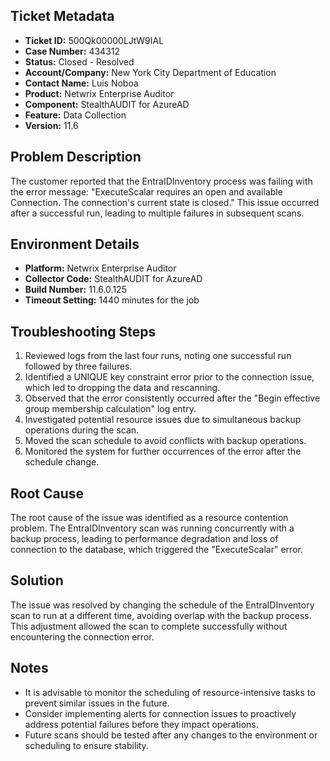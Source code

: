 ## Ticket Metadata
- **Ticket ID:** 500Qk00000LJtW9IAL
- **Case Number:** 434312
- **Status:** Closed - Resolved
- **Account/Company:** New York City Department of Education
- **Contact Name:** Luis Noboa
- **Product:** Netwrix Enterprise Auditor
- **Component:** StealthAUDIT for AzureAD
- **Feature:** Data Collection
- **Version:** 11.6

## Problem Description
The customer reported that the EntraIDInventory process was failing with the error message: "ExecuteScalar requires an open and available Connection. The connection's current state is closed." This issue occurred after a successful run, leading to multiple failures in subsequent scans.

## Environment Details
- **Platform:** Netwrix Enterprise Auditor
- **Collector Code:** StealthAUDIT for AzureAD
- **Build Number:** 11.6.0.125
- **Timeout Setting:** 1440 minutes for the job

## Troubleshooting Steps
1. Reviewed logs from the last four runs, noting one successful run followed by three failures.
2. Identified a UNIQUE key constraint error prior to the connection issue, which led to dropping the data and rescanning.
3. Observed that the error consistently occurred after the "Begin effective group membership calculation" log entry.
4. Investigated potential resource issues due to simultaneous backup operations during the scan.
5. Moved the scan schedule to avoid conflicts with backup operations.
6. Monitored the system for further occurrences of the error after the schedule change.

## Root Cause
The root cause of the issue was identified as a resource contention problem. The EntraIDInventory scan was running concurrently with a backup process, leading to performance degradation and loss of connection to the database, which triggered the "ExecuteScalar" error.

## Solution
The issue was resolved by changing the schedule of the EntraIDInventory scan to run at a different time, avoiding overlap with the backup process. This adjustment allowed the scan to complete successfully without encountering the connection error.

## Notes
- It is advisable to monitor the scheduling of resource-intensive tasks to prevent similar issues in the future.
- Consider implementing alerts for connection issues to proactively address potential failures before they impact operations.
- Future scans should be tested after any changes to the environment or scheduling to ensure stability.